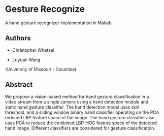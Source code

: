 # Gesture Recognize

A hand gesture recognizer implementation in Matlab.

## Authors

- Christopher Whetsel

- Luyuan Wang

(University of Missouri - Columbia)

## Abstract

We propose a vision-based method for hand gesture classification in a video stream from 
a single camera using a hand detection module and static hand gesture classifier. 
The hand detection model uses skin threshold, and a sliding window binary hand classifier 
operating on the PCA reduced LBP feature space of the image. The hand gesture classifier 
also uses PCA to reduce the combined LBP-HOG feature space of the detected hand image. 
Different classifiers are considered for gesture classification.

